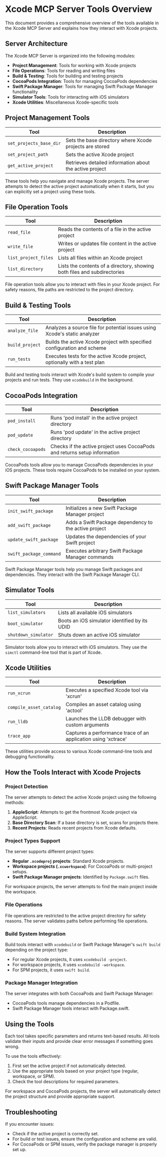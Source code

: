 # Xcode MCP Server Tools Overview

This document provides a comprehensive overview of the tools available in the Xcode MCP Server and explains how they interact with Xcode projects.

## Server Architecture

The Xcode MCP Server is organized into the following modules:

- **Project Management**: Tools for working with Xcode projects
- **File Operations**: Tools for reading and writing files
- **Build & Testing**: Tools for building and testing projects
- **CocoaPods Integration**: Tools for managing CocoaPods dependencies
- **Swift Package Manager**: Tools for managing Swift Package Manager functionality
- **Simulator Tools**: Tools for interacting with iOS simulators
- **Xcode Utilities**: Miscellaneous Xcode-specific tools

## Project Management Tools

| Tool | Description |
|------|-------------|
| `set_projects_base_dir` | Sets the base directory where Xcode projects are stored |
| `set_project_path` | Sets the active Xcode project |
| `get_active_project` | Retrieves detailed information about the active project |

These tools help you navigate and manage Xcode projects. The server attempts to detect the active project automatically when it starts, but you can explicitly set a project using these tools.

## File Operation Tools

| Tool | Description |
|------|-------------|
| `read_file` | Reads the contents of a file in the active project |
| `write_file` | Writes or updates file content in the active project |
| `list_project_files` | Lists all files within an Xcode project |
| `list_directory` | Lists the contents of a directory, showing both files and subdirectories |

File operation tools allow you to interact with files in your Xcode project. For safety reasons, file paths are restricted to the project directory.

## Build & Testing Tools

| Tool | Description |
|------|-------------|
| `analyze_file` | Analyzes a source file for potential issues using Xcode's static analyzer |
| `build_project` | Builds the active Xcode project with specified configuration and scheme |
| `run_tests` | Executes tests for the active Xcode project, optionally with a test plan |

Build and testing tools interact with Xcode's build system to compile your projects and run tests. They use `xcodebuild` in the background.

## CocoaPods Integration

| Tool | Description |
|------|-------------|
| `pod_install` | Runs 'pod install' in the active project directory |
| `pod_update` | Runs 'pod update' in the active project directory |
| `check_cocoapods` | Checks if the active project uses CocoaPods and returns setup information |

CocoaPods tools allow you to manage CocoaPods dependencies in your iOS projects. These tools require CocoaPods to be installed on your system.

## Swift Package Manager Tools

| Tool | Description |
|------|-------------|
| `init_swift_package` | Initializes a new Swift Package Manager project |
| `add_swift_package` | Adds a Swift Package dependency to the active project |
| `update_swift_package` | Updates the dependencies of your Swift project |
| `swift_package_command` | Executes arbitrary Swift Package Manager commands |

Swift Package Manager tools help you manage Swift packages and dependencies. They interact with the Swift Package Manager CLI.

## Simulator Tools

| Tool | Description |
|------|-------------|
| `list_simulators` | Lists all available iOS simulators |
| `boot_simulator` | Boots an iOS simulator identified by its UDID |
| `shutdown_simulator` | Shuts down an active iOS simulator |

Simulator tools allow you to interact with iOS simulators. They use the `simctl` command-line tool that is part of Xcode.

## Xcode Utilities

| Tool | Description |
|------|-------------|
| `run_xcrun` | Executes a specified Xcode tool via 'xcrun' |
| `compile_asset_catalog` | Compiles an asset catalog using 'actool' |
| `run_lldb` | Launches the LLDB debugger with custom arguments |
| `trace_app` | Captures a performance trace of an application using 'xctrace' |

These utilities provide access to various Xcode command-line tools and debugging functionality.

## How the Tools Interact with Xcode Projects

### Project Detection

The server attempts to detect the active Xcode project using the following methods:

1. **AppleScript**: Attempts to get the frontmost Xcode project via AppleScript.
2. **Base Directory Scan**: If a base directory is set, scans for projects there.
3. **Recent Projects**: Reads recent projects from Xcode defaults.

### Project Types Support

The server supports different project types:

- **Regular `.xcodeproj` projects**: Standard Xcode projects.
- **Workspace projects (`.xcworkspace`)**: For CocoaPods or multi-project setups.
- **Swift Package Manager projects**: Identified by `Package.swift` files.

For workspace projects, the server attempts to find the main project inside the workspace.

### File Operations

File operations are restricted to the active project directory for safety reasons. The server validates paths before performing file operations.

### Build System Integration

Build tools interact with `xcodebuild` or Swift Package Manager's `swift build` depending on the project type:

- For regular Xcode projects, it uses `xcodebuild -project`.
- For workspace projects, it uses `xcodebuild -workspace`.
- For SPM projects, it uses `swift build`.

### Package Manager Integration

The server integrates with both CocoaPods and Swift Package Manager:

- CocoaPods tools manage dependencies in a Podfile.
- Swift Package Manager tools interact with Package.swift.

## Using the Tools

Each tool takes specific parameters and returns text-based results. All tools validate their inputs and provide clear error messages if something goes wrong.

To use the tools effectively:

1. First set the active project if not automatically detected.
2. Use the appropriate tools based on your project type (regular, workspace, or SPM).
3. Check the tool descriptions for required parameters.

For workspace and CocoaPods projects, the server will automatically detect the project structure and provide appropriate support.

## Troubleshooting

If you encounter issues:

- Check if the active project is correctly set.
- For build or test issues, ensure the configuration and scheme are valid.
- For CocoaPods or SPM issues, verify the package manager is properly set up. 